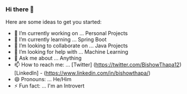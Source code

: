 ### Hi there 👋

<!--
**Bishow-Thapa/Bishow-Thapa** is a ✨ _special_ ✨ repository because its `README.md` (this file) appears on your GitHub profile.
-->

Here are some ideas to get you started:

- 🔭 I’m currently working on ... Personal Projects
- 🌱 I’m currently learning ... Spring Boot
- 👯 I’m looking to collaborate on ... Java Projects
- 🤔 I’m looking for help with ... Machine Learning
- 💬 Ask me about ... Anything
- 📫 How to reach me: ... [Twitter] (https://twitter.com/BishowThapa12) [LinkedIn] - (https://www.linkedin.com/in/bishowthapa/)
- 😄 Pronouns: ... He/Him
- ⚡ Fun fact: ... I'm an Introvert 
